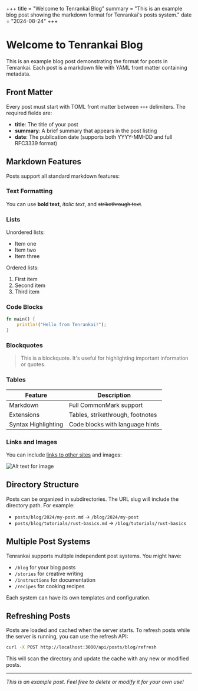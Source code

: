 +++
title = "Welcome to Tenrankai Blog"
summary = "This is an example blog post showing the markdown format for Tenrankai's posts system."
date = "2024-08-24"
+++

# Welcome to Tenrankai Blog

This is an example blog post demonstrating the format for posts in Tenrankai. Each post is a markdown file with YAML front matter containing metadata.

## Front Matter

Every post must start with TOML front matter between `+++` delimiters. The required fields are:

- **title**: The title of your post
- **summary**: A brief summary that appears in the post listing
- **date**: The publication date (supports both YYYY-MM-DD and full RFC3339 format)

## Markdown Features

Posts support all standard markdown features:

### Text Formatting

You can use **bold text**, *italic text*, and ~~strikethrough text~~.

### Lists

Unordered lists:
- Item one
- Item two
- Item three

Ordered lists:
1. First item
2. Second item
3. Third item

### Code Blocks

```rust
fn main() {
    println!("Hello from Tenrankai!");
}
```

### Blockquotes

> This is a blockquote. It's useful for highlighting important information or quotes.

### Tables

| Feature | Description |
|---------|-------------|
| Markdown | Full CommonMark support |
| Extensions | Tables, strikethrough, footnotes |
| Syntax Highlighting | Code blocks with language hints |

### Links and Images

You can include [links to other sites](https://example.com) and images:

![Alt text for image](/static/example-image.jpg)

## Directory Structure

Posts can be organized in subdirectories. The URL slug will include the directory path. For example:

- `posts/blog/2024/my-post.md` → `/blog/2024/my-post`
- `posts/blog/tutorials/rust-basics.md` → `/blog/tutorials/rust-basics`

## Multiple Post Systems

Tenrankai supports multiple independent post systems. You might have:
- `/blog` for your blog posts
- `/stories` for creative writing
- `/instructions` for documentation
- `/recipes` for cooking recipes

Each system can have its own templates and configuration.

## Refreshing Posts

Posts are loaded and cached when the server starts. To refresh posts while the server is running, you can use the refresh API:

```bash
curl -X POST http://localhost:3000/api/posts/blog/refresh
```

This will scan the directory and update the cache with any new or modified posts.

---

*This is an example post. Feel free to delete or modify it for your own use!*